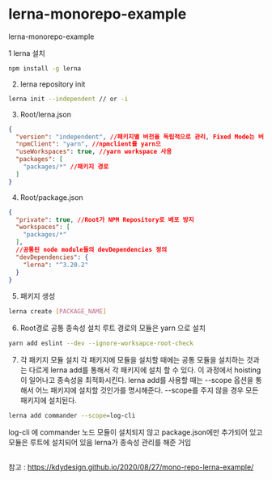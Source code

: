# lerna-monorepo-example
lerna-monorepo-example

1 lerna 설치

```bash
npm install -g lerna
```

2. lerna repository init
```bash
lerna init --independent // or -i
```

3. Root/lerna.json

```json
{
  "version": "independent", //패키지별 버전을 독립적으로 관리, Fixed Mode는 버전을 통합하여 관리
  "npmClient": "yarn", //npmclient를 yarn으
  "useWorkspaces": true, //yarn workspace 사용
  "packages": [
    "packages/*" //패키지 경로
  ]
}
```

4. Root/package.json

```json
{
  "private": true, //Root가 NPM Repository로 배포 방지
  "workspaces": [
    "packages/*"
  ],
  //공통된 node module들의 devDependencies 정의
  "devDependencies": {
    "lerna": "^3.20.2"
  }
}
```

5. 패키지 생성

```bash
lerna create [PACKAGE_NAME]
```

6. Root경로 공통 종속성 설치
루트 경로의 모듈은 yarn 으로 설치
```bash
yarn add eslint --dev --ignore-worksapce-root-check

```

7. 각 패키지 모듈 설치
각 패키지에 모듈을 설치할 때에는 공통 모듈을 설치하는 것과는 다르게 lerna add를 통해서 각 패키지에 설치 할 수 있다. 이 과정에서 hoisting이 일어나고 종속성을 최적화시킨다.
lerna add를 사용할 때는 --scope 옵션을 통해서 어느 패키지에 설치할 것인가를 명시해준다. --scope를 주지 않을 경우 모든 패키지에 설치된다.
```bash
lerna add commander --scope=log-cli
```
log-cli 에 commander 노드 모듈이 설치되지 않고 package.json에만 추가되어 있고 모듈은 루트에 설치되어 있음
lerna가 종속성 관리를 해준 거임


##
참고 : https://kdydesign.github.io/2020/08/27/mono-repo-lerna-example/